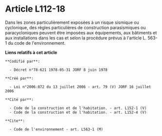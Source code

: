 # Article L112-18

Dans les zones particulièrement exposées à un risque sismique ou cyclonique, des règles particulières de construction
parasismiques ou paracycloniques peuvent être imposées aux équipements, aux bâtiments et aux installations dans les cas et
selon la procédure prévus à l'article L. 563-1 du code de l'environnement.

**Liens relatifs à cet article**

	**Codifié par**:

	  - Décret n°78-621 1978-05-31 JORF 8 juin 1978

	**Créé par**:

	  - Loi n°2006-872 du 13 juillet 2006 - art. 79 (V) JORF 16 juillet 2006

	**Cité par**:

	  - Code de la construction et de l'habitation. - art. L152-1 (V)
	  - Code de la construction et de l'habitation. - art. L152-4 (V)

	**Cite**:

	  - Code de l'environnement - art. L563-1 (M)
